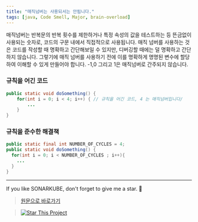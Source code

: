 ```yaml
---
title: "매직넘버는 사용되서는 안됩니다."
tags: [java, Code Smell, Major, brain-overload]
---
```


매직넘버는 반복문의 반복 횟수를 제한하거나 특정 속성의 값을 테스트하는 등 뜬금없이 사용되는 숫자로, 코드의 구문 내에서 직접적으로 사용됩니다.
매직 넘버를 사용하는 것은 코드를 작성할 때 명확하고 간단해보일 수 있지만, 디버깅할 때에는 덜 명확하고 간단하지 않습니다.
그렇기에 매직 넘버를 사용하기 전에 이를 명확하게 명명된 변수에 할당하여 이해할 수 있게 만들어야 합니다.
-1,0 그리고 1은 매직넘버로 간주되지 않습니다.

### 규칙을 어긴 코드

```java
public static void doSomething() {
	for(int i = 0; i < 4; i++) { // 규칙을 어긴 코드, 4 는 매직넘버입니다/
		...
	}
}
```

### 규칙을 준수한 해결책

```java
public static final int NUMBER_OF_CYCLES = 4;
public static void doSomething() {
  for(int i = 0; i < NUMBER_OF_CYCLES ; i++){
    ...
  }
}
```

---

If you like SONARKUBE, don't forget to give me a star. :star2:

> [원문으로 바로가기](https://rules.sonarsource.com/java/tag/brain-overload/RSPEC-109)

> [![Star This Project](https://img.shields.io/github/stars/kantabile/sonarkube.svg?label=Stars&style=social)](https://github.com/kantabile/sonarkube)

